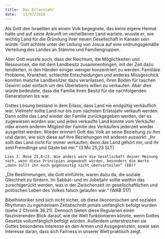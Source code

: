 ```yaml
---
title:  Das Erlassjahr
date:   11/07/2019
---
```


Als Gott den Israeliten als einem Volk begegnete, das keine eigene Heimat hatte und auf seine Ankunft im verheißenen Land wartete, wusste er, wie wichtig Land für die Gründung ihrer neuen Gesellschaft in Kanaan sein würde. Gott achtete unter der Leitung von Josua auf eine ordnungsgemäße Verteilung des Landes an Stämme und Familiengruppen.

Aber Gott wusste auch, dass der Reichtum, die Möglichkeiten und Ressourcen, die mit dem Landbesitz zusammenhingen, mit der Zeit dazu tendierten, in den Händen einiger weniger konzentriert zu werden. Familiäre Probleme, Krankheit, schlechte Entscheidungen und anderes Missgeschick konnten manche Landbesitzer dazu veranlassen, ihren Boden für raschen Gewinn oder einfach um des Überlebens willen zu verkaufen. Aber dies würde bedeutete, dass die Familie ihren Besitz für die nachfolgenden Generationen los war.

Gottes Lösung bestand in dem Erlass, dass Land nie endgültig verkäuflich war. Vielmehr sollte Land nur bis zum nächsten Erlassjahr verkauft werden. Dann sollte das Land wieder der Familie zurückgegeben werden, der es zugewiesen worden war, und jedes verkaufte Land konnte vom Verkäufer oder einem anderen Mitglied der Familie des Verkäufers jederzeit wieder ausgelöst werden. Wieder erinnert Gott das Volk an seine Beziehung zu ihm und daran, wie sich diese auf ihre Beziehungen mit anderen auswirkt: „Ihr sollt das Land nicht für immer verkaufen; denn das Land gehört mir, und ihr seid Fremdlinge und Gäste bei mir.“ (3 Mo 25,23 SLT)

`Lies 3. Mose 25,8–23. Wie anders wäre die Gesellschaft deiner Meinung nach, wenn diese Prinzipien angewandt würden, besonders die Worte „dann sollt ihr euch gegenseitig nicht übervorteilen“ (EB)?`

„Die Bestimmungen, die Gott einführte, waren dazu da, die soziale Gleichheit zu fördern. Im Sabbat- und im Jobeljahr sollte weithin das zurechtgerückt werden, was in der Zwischenzeit im gesellschaftlichen und politischen Leben des Volkes falsch gelaufen war.“ (WAB 517)

Bibelhistoriker sind sich nicht sicher, ob diese ökonomischen und sozialen Rhythmen zu irgendeinem Zeitabschnitt jemals umfänglich befolgt wurden (siehe 2 Chronik 36,21). Dennoch bieten diese Regularien einen faszinierenden Blick darauf, wie die Welt funktionieren könnte, wenn Gottes Gesetze vollumfänglich befolgt würden. Außerdem unterstreichen sie Gottes besonderes Interesse an den Armen und Ausgegrenzten, sowie sein Interesse daran, dass sich Fairness in unserer Welt praktisch zeigt.

